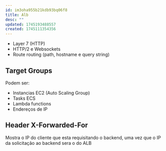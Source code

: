 ```yaml
---
id: im3oha955b21kdb93bq06f8
title: Alb
desc: ""
updated: 1745193488557
created: 1745111354356
---
```


- Layer 7 (HTTP)
- HTTP/2 e Websockets
- Route routing (path, hostname e query string)

## Target Groups

Podem ser:

- Instancias EC2 (Auto Scaling Group)
- Tasks ECS
- Lambda functions
- Endereços de IP

## Header X-Forwarded-For

Mostra o IP do cliente que esta requisitando o backend, uma vez que o IP da solicitação ao backend sera o do ALB
